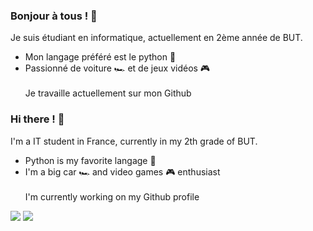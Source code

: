 ### Bonjour à tous ! 👋
Je suis étudiant en informatique, actuellement en 2ème année de BUT.
- Mon langage préféré est le python 🐍
- Passionné de voiture 🏎️ et de jeux vidéos 🎮 <br><br>
Je travaille actuellement sur mon Github


### Hi there ! 👋
I'm a IT student in France, currently in my 2th grade of BUT.
- Python is my favorite langage 🐍
- I'm a big car 🏎️ and video games 🎮 enthusiast <br><br>
I'm currently working on my Github profile

![](http://github-profile-summary-cards.vercel.app/api/cards/repos-per-language?username=SimonErre&theme=default) ![](http://github-profile-summary-cards.vercel.app/api/cards/stats?username=SimonErre&theme=default)
<!--
**SimonErre/SimonErre** is a ✨ _special_ ✨ repository because its `README.md` (this file) appears on your GitHub profile.

Here are some ideas to get you started:

- 🔭 I’m currently working on ...
- 🌱 I’m currently learning ...
- 👯 I’m looking to collaborate on ...
- 🤔 I’m looking for help with ...
- 💬 Ask me about ...
- 📫 How to reach me: ...
- 😄 Pronouns: ...
- ⚡ Fun fact: ...
-->
